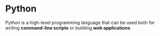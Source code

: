 # Python

Python is a high-level programming language that can be used both for writing **command-line scripts** or building **web applications**.
